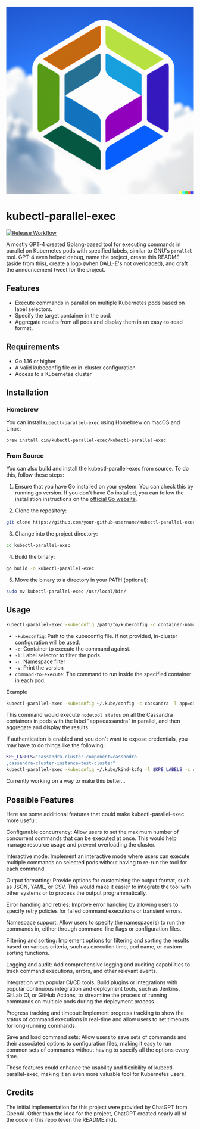 ![Project Logo](./assets/logo.png)
# kubectl-parallel-exec

[![Release Workflow](https://github.com/cin/kubectl-parallel-exec/actions/workflows/release.yml/badge.svg)](https://github.com/cin/kubectl-parallel-exec/actions/workflows/release.yml)

A mostly GPT-4 created Golang-based tool for executing commands in parallel on Kubernetes pods with specified labels, similar to GNU's `parallel` tool. GPT-4 even helped debug, name the project, create this README (aside from this), create a logo (when DALL-E's not overloaded), and craft the announcement tweet for the project.

## Features

- Execute commands in parallel on multiple Kubernetes pods based on label selectors.
- Specify the target container in the pod.
- Aggregate results from all pods and display them in an easy-to-read format.

## Requirements

- Go 1.16 or higher
- A valid kubeconfig file or in-cluster configuration
- Access to a Kubernetes cluster

## Installation

### Homebrew

You can install `kubectl-parallel-exec` using Homebrew on macOS and Linux:

```bash
brew install cin/kubectl-parallel-exec/kubectl-parallel-exec
```

### From Source

You can also build and install the kubectl-parallel-exec from source. To do this, follow these steps:

1. Ensure that you have Go installed on your system. You can check this by running go version. If you don't have Go installed, you can follow the installation instructions on the [official Go website](https://golang.org/doc/install).

2. Clone the repository:

```sh
git clone https://github.com/your-github-username/kubectl-parallel-exec.git
```

3. Change into the project directory:
```sh
cd kubectl-parallel-exec
```

4. Build the binary:
```sh
go build -o kubectl-parallel-exec
```

5. Move the binary to a directory in your PATH (optional):
```sh
sudo mv kubectl-parallel-exec /usr/local/bin/
```

## Usage
```sh
kubectl-parallel-exec -kubeconfig /path/to/kubeconfig -c container-name -l label-selector command-to-execute
```
- `-kubeconfig`: Path to the kubeconfig file. If not provided, in-cluster configuration will be used.
- `-c`: Container to execute the command against.
- `-l`: Label selector to filter the pods.
- `-n`: Namespace filter
- `-v`: Print the version
- `command-to-execute`: The command to run inside the specified container in each pod.

Example
```sh
kubectl-parallel-exec -kubeconfig ~/.kube/config -c cassandra -l app=cassandra nodetool status
```
This command would execute `nodetool status` on all the Cassandra containers in pods with the label "app=cassandra" in parallel, and then aggregate and display the results.

If authentication is enabled and you don't want to expose credentials, you may have to do things like the following:

```bash
KPE_LABELS="cassandra-cluster-component=cassandra
,cassandra-cluster-instance=test-cluster"
kubectl-parallel-exec -kubeconfig ~/.kube/kind-kcfg -l $KPE_LABELS -c cassandra -- bash -c 'nodetool --ssl -u $(cat /etc/cassandra-auth-config/admin-role) -pw $(cat /etc/cassandra-auth-config/admin-password) status'
```

Currently working on a way to make this better...

## Possible Features

Here are some additional features that could make kubectl-parallel-exec more useful:

Configurable concurrency: Allow users to set the maximum number of concurrent commands that can be executed at once. This would help manage resource usage and prevent overloading the cluster.

Interactive mode: Implement an interactive mode where users can execute multiple commands on selected pods without having to re-run the tool for each command.

Output formatting: Provide options for customizing the output format, such as JSON, YAML, or CSV. This would make it easier to integrate the tool with other systems or to process the output programmatically.

Error handling and retries: Improve error handling by allowing users to specify retry policies for failed command executions or transient errors.

Namespace support: Allow users to specify the namespace(s) to run the commands in, either through command-line flags or configuration files.

Filtering and sorting: Implement options for filtering and sorting the results based on various criteria, such as execution time, pod name, or custom sorting functions.

Logging and audit: Add comprehensive logging and auditing capabilities to track command executions, errors, and other relevant events.

Integration with popular CI/CD tools: Build plugins or integrations with popular continuous integration and deployment tools, such as Jenkins, GitLab CI, or GitHub Actions, to streamline the process of running commands on multiple pods during the deployment process.

Progress tracking and timeout: Implement progress tracking to show the status of command executions in real-time and allow users to set timeouts for long-running commands.

Save and load command sets: Allow users to save sets of commands and their associated options to configuration files, making it easy to run common sets of commands without having to specify all the options every time.

These features could enhance the usability and flexibility of kubectl-parallel-exec, making it an even more valuable tool for Kubernetes users.

## Credits
The initial implementation for this project were provided by ChatGPT from OpenAI. Other than the idea for the project, ChatGPT created nearly all of the code in this repo (even the README.md). 
